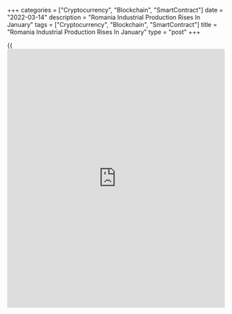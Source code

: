 +++
categories = ["Cryptocurrency", "Blockchain", "SmartContract"]
date = "2022-03-14"
description = "Romania Industrial Production Rises In January"
tags = ["Cryptocurrency", "Blockchain", "SmartContract"]
title = "Romania Industrial Production Rises In January"
type = "post"
+++

{{<iframe id="large-banner" src="https://www.bounty.group/#slide=15.0" width="100%" height="600" scrolling="no" style="border: 0px solid rgb(216, 221, 230); border-radius: 3px;">}}

Romania's industrial production rose in January mainly due to growth in
the manufacturing output, data from the National Institute of Statistics
showed on Monday.

On a seasonally adjusted basis, industrial production increased 2.9
percent month-on-month in January.

Manufacturing output grew 4.3 percent monthly in January.

Meanwhile, production in mining and quarrying declined 2.6 percent and
electricity production fell 5.4 percent.

On a yearly basis, industrial production gained a working-day adjusted
1.1 percent in January.

On an unadjusted basis, industrial production decreased 1.2 percent
monthly in January and grew 1.1 percent from a year ago.

For comments and feedback [contact](https://www.playgroundfx.com/contact/): editorial@rtt[news](https://www.letsplayfx.com/blog/forex-news-website/).com

[Economic News][1]

 **What parts of the world are seeing the best (and worst) economic
performances lately? Click[here][2] to check out our [Econ Scorecard][2]
and find out! See up-to-the-moment [ranking](https://www.playgroundfx.com/blog/crypto-exchange-ranking/)s for the best and worst
performers in [GDP][2], [unemployment rate][3], [inflation][4] and much
more.**

   1. www.rtt[news](https://www.letsplayfx.com/blog/forex-news-website/).com/Content/EconomicNews.aspx
   2. www.rtt[news](https://www.letsplayfx.com/blog/forex-news-website/).com/economic-scorecard/world-rank/GDP/highest-performance.aspx
   3. www.rtt[news](https://www.letsplayfx.com/blog/forex-news-website/).com/economic-scorecard/world-rank/unemployment-rate/lowest-performance.aspx
   4. www.rtt[news](https://www.letsplayfx.com/blog/forex-news-website/).com/economic-scorecard/world-rank/CPI/highest-performance.aspx